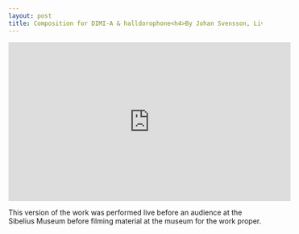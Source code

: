```yaml
---
layout: post
title: Composition for DIMI-A & halldorophone<h4>By Johan Svensson, Live version</h4>
---
```

<iframe width="560" height="315" src="https://www.youtube.com/embed/DKJvAIadFWE?rel=0&amp;showinfo=0" frameborder="0" gesture="media" allow="encrypted-media" allowfullscreen></iframe>  

This version of the work was performed live before an audience at the Sibelius Museum before filming material at the museum for the work proper.
